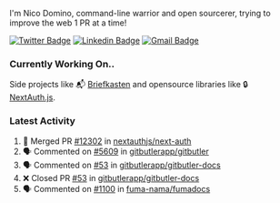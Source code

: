 
I'm Nico Domino, command-line warrior and open sourcerer, trying to improve the web 1 PR at a time!

[![Twitter Badge](https://img.shields.io/badge/-@ndom91-1ca0f1?style=flat-square&labelColor=1ca0f1&logo=twitter&logoColor=white&link=https://twitter.com/ndom91)](https://twitter.com/ndom91) [![Linkedin Badge](https://img.shields.io/badge/-ndom91-blue?style=flat-square&logo=Linkedin&logoColor=white&link=https://www.linkedin.com/in/ndom91/)](https://www.linkedin.com/in/ndom91/) [![Gmail Badge](https://img.shields.io/badge/-yo@ndo.dev-c14438?style=flat-square&logo=mail.ru&logoColor=white&link=mailto:yo@ndo.dev)](mailto:yo@ndo.dev)

### Currently Working On..

Side projects like 📬 [Briefkasten](https://briefkastenhq.com) and opensource libraries like 🔒 [NextAuth.js](https://github.com/nextauthjs/next-auth).

<!--START_SECTION_PROFILE_VIEWS:readme-info-->
<!--END_SECTION_PROFILE_VIEWS:readme-info-->

<!--START_SECTION_DAILY_COMMIT:readme-info-->
<!--END_SECTION_DAILY_COMMIT:readme-info-->

<!--START_SECTION_WEEKLY_COMMIT:readme-info-->
<!--END_SECTION_WEEKLY_COMMIT:readme-info-->

### Latest Activity

<!--START_SECTION:activity-->
1. 🎉 Merged PR [#12302](https://github.com/nextauthjs/next-auth/pull/12302) in [nextauthjs/next-auth](https://github.com/nextauthjs/next-auth)
2. 🗣 Commented on [#5609](https://github.com/gitbutlerapp/gitbutler/pull/5609#issuecomment-2502681984) in [gitbutlerapp/gitbutler](https://github.com/gitbutlerapp/gitbutler)
3. 🗣 Commented on [#53](https://github.com/gitbutlerapp/gitbutler-docs/pull/53#issuecomment-2501089053) in [gitbutlerapp/gitbutler-docs](https://github.com/gitbutlerapp/gitbutler-docs)
4. ❌ Closed PR [#53](https://github.com/gitbutlerapp/gitbutler-docs/pull/53) in [gitbutlerapp/gitbutler-docs](https://github.com/gitbutlerapp/gitbutler-docs)
5. 🗣 Commented on [#1100](https://github.com/fuma-nama/fumadocs/issues/1100#issuecomment-2500786724) in [fuma-nama/fumadocs](https://github.com/fuma-nama/fumadocs)
<!--END_SECTION:activity-->
